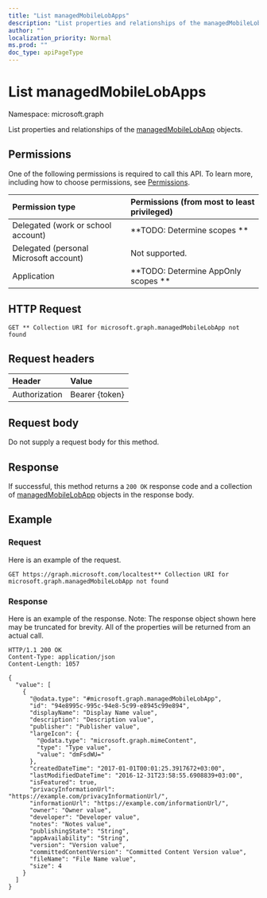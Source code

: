```yaml
---
title: "List managedMobileLobApps"
description: "List properties and relationships of the managedMobileLobApp objects."
author: ""
localization_priority: Normal
ms.prod: ""
doc_type: apiPageType
---
```


# List managedMobileLobApps

Namespace: microsoft.graph

List properties and relationships of the [managedMobileLobApp](../resources/managedmobilelobapp.md) objects.

## Permissions
One of the following permissions is required to call this API. To learn more, including how to choose permissions, see [Permissions](/concepts/permissions-reference.md).

|Permission type|Permissions (from most to least privileged)|
|:---|:---|
|Delegated (work or school account)|**TODO: Determine scopes **|
|Delegated (personal Microsoft account)|Not supported.|
|Application|**TODO: Determine AppOnly scopes **|

## HTTP Request
<!-- {
  "blockType": "ignored"
}
-->
``` http
GET ** Collection URI for microsoft.graph.managedMobileLobApp not found
```

## Request headers
|Header|Value|
|:---|:---|
|Authorization|Bearer {token}|

## Request body
Do not supply a request body for this method.

## Response
If successful, this method returns a `200 OK` response code and a collection of [managedMobileLobApp](../resources/managedmobilelobapp.md) objects in the response body.

## Example

### Request
Here is an example of the request.
<!-- {
  "blockType": "request",
  "name": "get_managedmobilelobapp"
}
-->
``` http
GET https://graph.microsoft.com/localtest** Collection URI for microsoft.graph.managedMobileLobApp not found
```

### Response
Here is an example of the response. Note: The response object shown here may be truncated for brevity. All of the properties will be returned from an actual call.
<!-- {
  "blockType": "response",
  "truncated": true,
  "@odata.type": "collection(microsoft.graph.managedmobilelobapp)"
}
-->
``` http
HTTP/1.1 200 OK
Content-Type: application/json
Content-Length: 1057

{
  "value": [
    {
      "@odata.type": "#microsoft.graph.managedMobileLobApp",
      "id": "94e8995c-995c-94e8-5c99-e8945c99e894",
      "displayName": "Display Name value",
      "description": "Description value",
      "publisher": "Publisher value",
      "largeIcon": {
        "@odata.type": "microsoft.graph.mimeContent",
        "type": "Type value",
        "value": "dmFsdWU="
      },
      "createdDateTime": "2017-01-01T00:01:25.3917672+03:00",
      "lastModifiedDateTime": "2016-12-31T23:58:55.6908839+03:00",
      "isFeatured": true,
      "privacyInformationUrl": "https://example.com/privacyInformationUrl/",
      "informationUrl": "https://example.com/informationUrl/",
      "owner": "Owner value",
      "developer": "Developer value",
      "notes": "Notes value",
      "publishingState": "String",
      "appAvailability": "String",
      "version": "Version value",
      "committedContentVersion": "Committed Content Version value",
      "fileName": "File Name value",
      "size": 4
    }
  ]
}
```

